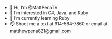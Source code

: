 - 👋 Hi, I’m @MattPenaTV
- 👀 I’m interested in C#, Java, and Ruby
- 🌱 I’m currently learning Ruby
- 📫 Shoot me a text at 914-564-7860 or email at matthewpena821@gmail.com

<!---
MattPenaTV/MattPenaTV is a ✨ special ✨ repository because its `README.md` (this file) appears on your GitHub profile.
You can click the Preview link to take a look at your changes.
--->
